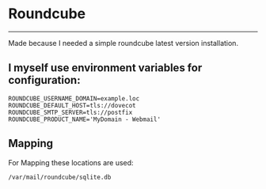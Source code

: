 # Roundcube
---
Made because I needed a simple roundcube latest version installation.  

I myself use environment variables for configuration:
---
    ROUNDCUBE_USERNAME_DOMAIN=example.loc
    ROUNDCUBE_DEFAULT_HOST=tls://dovecot
    ROUNDCUBE_SMTP_SERVER=tls://postfix
    ROUNDCUBE_PRODUCT_NAME='MyDomain - Webmail'

## Mapping
For Mapping these locations are used:

    /var/mail/roundcube/sqlite.db
